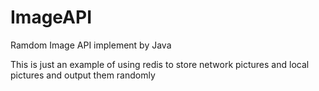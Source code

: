 # ImageAPI
Ramdom Image API implement by Java 

This is just an example of using redis to store network pictures and local pictures and output them randomly

